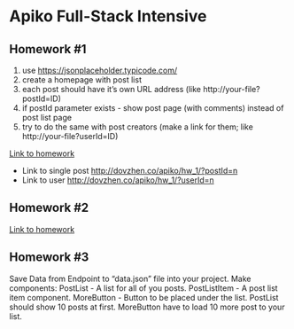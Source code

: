 # Apiko Full-Stack Intensive

## Homework #1 ##

1. use https://jsonplaceholder.typicode.com/
2. create a homepage with post list
3. each post should have it’s own URL address (like http://your-file?postId=ID)
4. if postId parameter exists - show post page (with comments) instead of post list page
5. try to do the same with post creators (make a link for them; like http://your-file?userId=ID)

[Link to homework](http://dovzhen.co/apiko/hw_1/)
- Link to single post http://dovzhen.co/apiko/hw_1/?postId=n
- Link to user http://dovzhen.co/apiko/hw_1/?userId=n

## Homework #2 ##

[Link to homework](http://dovzhen.co/apiko/hw_2/)

## Homework #3 ##

Save Data from Endpoint to “data.json” file into your project.
Make components:
  PostList - A list for all of you posts.
  PostListItem - A post list item component.
  MoreButton - Button to be placed under the list.
PostList should show 10 posts at first.
MoreButton have to load 10 more post to your list.
